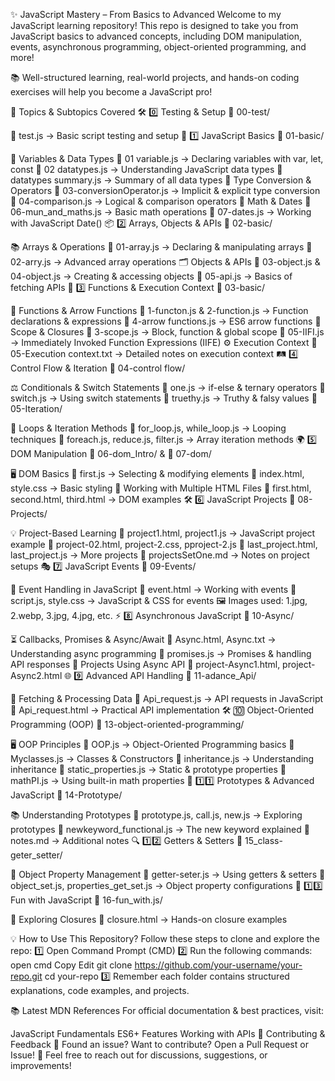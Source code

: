 ✨ JavaScript Mastery – From Basics to Advanced
Welcome to my JavaScript learning repository! This repo is designed to take you from JavaScript basics to advanced concepts, including DOM manipulation, events, asynchronous programming, object-oriented programming, and more!

📚 Well-structured learning, real-world projects, and hands-on coding exercises will help you become a JavaScript pro!

🔖 Topics & Subtopics Covered
🛠 0️⃣ Testing & Setup
📂 00-test/

📝 test.js → Basic script testing and setup
📌 1️⃣ JavaScript Basics
📂 01-basic/

📖 Variables & Data Types
📝 01 variable.js → Declaring variables with var, let, const
📝 02 datatypes.js → Understanding JavaScript data types
📝 datatypes summary.js → Summary of all data types
🔢 Type Conversion & Operators
📝 03-conversionOperator.js → Implicit & explicit type conversion
📝 04-comparison.js → Logical & comparison operators
🧮 Math & Dates
📝 06-mun_and_maths.js → Basic math operations
📝 07-dates.js → Working with JavaScript Date()
📦 2️⃣ Arrays, Objects & APIs
📂 02-basic/

📚 Arrays & Operations
📝 01-array.js → Declaring & manipulating arrays
📝 02-arry.js → Advanced array operations
🗂 Objects & APIs
📝 03-object.js & 04-object.js → Creating & accessing objects
📝 05-api.js → Basics of fetching APIs
🔄 3️⃣ Functions & Execution Context
📂 03-basic/

🔹 Functions & Arrow Functions
📝 1-functon.js & 2-function.js → Function declarations & expressions
📝 4-arrow functions.js → ES6 arrow functions
📍 Scope & Closures
📝 3-scope.js → Block, function & global scope
📝 05-IIFI.js → Immediately Invoked Function Expressions (IIFE)
⚙️ Execution Context
📝 05-Execution context.txt → Detailed notes on execution context
🛤 4️⃣ Control Flow & Iteration
📂 04-control flow/

⚖️ Conditionals & Switch Statements
📝 one.js → if-else & ternary operators
📝 switch.js → Using switch statements
📝 truethy.js → Truthy & falsy values
📂 05-Iteration/

🔄 Loops & Iteration Methods
📝 for_loop.js, while_loop.js → Looping techniques
📝 foreach.js, reduce.js, filter.js → Array iteration methods
🌍 5️⃣ DOM Manipulation
📂 06-dom_Intro/ & 📂 07-dom/

🖥️ DOM Basics
📝 first.js → Selecting & modifying elements
📝 index.html, style.css → Basic styling
📄 Working with Multiple HTML Files
📝 first.html, second.html, third.html → DOM examples
🛠 6️⃣ JavaScript Projects
📂 08-Projects/

💡 Project-Based Learning
📝 project1.html, project1.js → JavaScript project example
📝 project-02.html, project-2.css, pproject-2.js
📝 last_project.html, last_project.js → More projects
📖 projectsSetOne.md → Notes on project setups
🎭 7️⃣ JavaScript Events
📂 09-Events/

🎯 Event Handling in JavaScript
📝 event.html → Working with events
📝 script.js, style.css → JavaScript & CSS for events
🖼️ Images used: 1.jpg, 2.webp, 3.jpg, 4.jpg, etc.
⚡ 8️⃣ Asynchronous JavaScript
📂 10-Async/

⏳ Callbacks, Promises & Async/Await
📝 Async.html, Async.txt → Understanding async programming
📝 promises.js → Promises & handling API responses
🔗 Projects Using Async API
📝 project-Async1.html, project-Async2.html
🌐 9️⃣ Advanced API Handling
📂 11-adance_Api/

🔄 Fetching & Processing Data
📝 Api_request.js → API requests in JavaScript
📝 Api_request.html → Practical API implementation
🛠 🔟 Object-Oriented Programming (OOP)
📂 13-object-oriented-programming/

🖥 OOP Principles
📝 OOP.js → Object-Oriented Programming basics
📝 Myclasses.js → Classes & Constructors
📝 inheritance.js → Understanding inheritance
📝 static_properties.js → Static & prototype properties
📝 mathPI.js → Using built-in math properties
📌 1️⃣1️⃣ Prototypes & Advanced JavaScript
📂 14-Prototype/

📚 Understanding Prototypes
📝 prototype.js, call.js, new.js → Exploring prototypes
📝 newkeyword_functional.js → The new keyword explained
📖 notes.md → Additional notes
🔍 1️⃣2️⃣ Getters & Setters
📂 15_class-geter_setter/

📝 Object Property Management
📝 getter-seter.js → Using getters & setters
📝 object_set.js, properties_get_set.js → Object property configurations
🎉 1️⃣3️⃣ Fun with JavaScript
📂 16-fun_with.js/

🔮 Exploring Closures
📝 closure.html → Hands-on closure examples

💡 How to Use This Repository?
Follow these steps to clone and explore the repo:
1️⃣ Open Command Prompt (CMD)
2️⃣ Run the following commands:
open cmd
Copy Edit
git clone https://github.com/your-username/your-repo.git
cd your-repo
3️⃣ Remember each folder contains structured explanations, code examples, and projects.


📚 Latest MDN References
For official documentation & best practices, visit:

JavaScript Fundamentals
ES6+ Features
Working with APIs
🌟 Contributing & Feedback
📩 Found an issue? Want to contribute? Open a Pull Request or Issue!
💬 Feel free to reach out for discussions, suggestions, or improvements!
